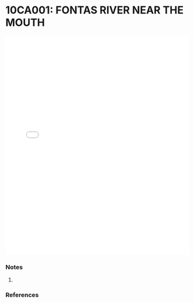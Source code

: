 # 10CA001: FONTAS RIVER NEAR THE MOUTH

<iframe src="/distribution_estimation/_static/stations/10CA001_fdc.html" width="100%" height="600" frameborder="0"></iframe>

### Notes
1. 

### References

